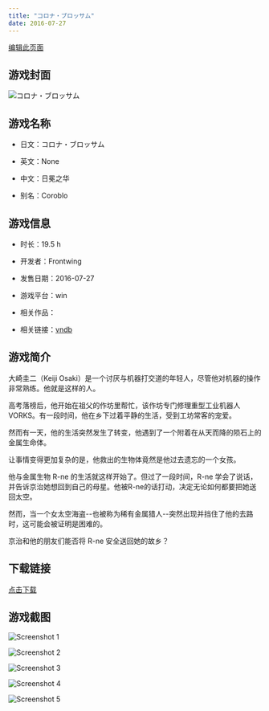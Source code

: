 ```yaml
---
title: "コロナ・ブロッサム"
date: 2016-07-27
---
```

[编辑此页面](https://github.com/ACG-3/ADV3-source/blob/main/source/_posts/%E3%82%B3%E3%83%AD%E3%83%8A%E3%83%BB%E3%83%96%E3%83%AD%E3%83%83%E3%82%B5%E3%83%A0.md)

## 游戏封面

![コロナ・ブロッサム](https%3A//pan.timero.xyz/onedrive/img_lib_001/%E3%82%B3%E3%83%AD%E3%83%8A%E3%83%BB%E3%83%96%E3%83%AD%E3%83%83%E3%82%B5%E3%83%A0_cover.avif)


## 游戏名称

- 日文：コロナ・ブロッサム
- 英文：None
- 中文：日冕之华

- 别名：Coroblo


## 游戏信息

- 时长：19.5 h
- 开发者：Frontwing
- 发售日期：2016-07-27
- 游戏平台：win
- 相关作品：

- 相关链接：[vndb](https://vndb.org/v19125)


## 游戏简介

大崎圭二（Keiji Osaki）是一个讨厌与机器打交道的年轻人，尽管他对机器的操作非常熟练。他就是这样的人。

高考落榜后，他开始在祖父的作坊里帮忙，该作坊专门修理重型工业机器人 VORKS。有一段时间，他在乡下过着平静的生活，受到工坊常客的宠爱。

然而有一天，他的生活突然发生了转变，他遇到了一个附着在从天而降的陨石上的金属生命体。

让事情变得更加复杂的是，他救出的生物体竟然是他过去遗忘的一个女孩。

他与金属生物 R-ne 的生活就这样开始了。但过了一段时间，R-ne 学会了说话，并告诉京治她想回到自己的母星。他被R-ne的话打动，决定无论如何都要把她送回太空。

然而，当一个女太空海盗--也被称为稀有金属猎人--突然出现并挡住了他的去路时，这可能会被证明是困难的。

京治和他的朋友们能否将 R-ne 安全送回她的故乡？




## 下载链接

[点击下载](https://pan.timero.xyz/onedrive/adv_lib_001/%E3%82%B3%E3%83%AD%E3%83%8A%E3%83%BB%E3%83%96%E3%83%AD%E3%83%83%E3%82%B5%E3%83%A0)


## 游戏截图


![Screenshot 1](https%3A//pan.timero.xyz/onedrive/img_lib_001/%E3%82%B3%E3%83%AD%E3%83%8A%E3%83%BB%E3%83%96%E3%83%AD%E3%83%83%E3%82%B5%E3%83%A0_Screenshot_1.avif)

![Screenshot 2](https%3A//pan.timero.xyz/onedrive/img_lib_001/%E3%82%B3%E3%83%AD%E3%83%8A%E3%83%BB%E3%83%96%E3%83%AD%E3%83%83%E3%82%B5%E3%83%A0_Screenshot_2.avif)

![Screenshot 3](https%3A//pan.timero.xyz/onedrive/img_lib_001/%E3%82%B3%E3%83%AD%E3%83%8A%E3%83%BB%E3%83%96%E3%83%AD%E3%83%83%E3%82%B5%E3%83%A0_Screenshot_3.avif)

![Screenshot 4](https%3A//pan.timero.xyz/onedrive/img_lib_001/%E3%82%B3%E3%83%AD%E3%83%8A%E3%83%BB%E3%83%96%E3%83%AD%E3%83%83%E3%82%B5%E3%83%A0_Screenshot_4.avif)

![Screenshot 5](https%3A//pan.timero.xyz/onedrive/img_lib_001/%E3%82%B3%E3%83%AD%E3%83%8A%E3%83%BB%E3%83%96%E3%83%AD%E3%83%83%E3%82%B5%E3%83%A0_Screenshot_5.avif)

